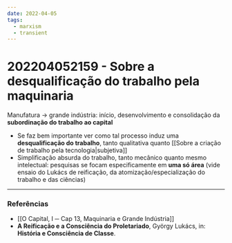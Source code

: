 ```yaml
---
date: 2022-04-05
tags:
  - marxism
  - transient
---
```

# 202204052159 - Sobre a desqualificação do trabalho pela maquinaria
Manufatura -> grande indústria: início, desenvolvimento e consolidação da **subordinação do trabalho ao capital**
- Se faz bem importante ver como tal processo induz uma **desqualificação do trabalho**, tanto qualitativa quanto [[Sobre a criação de trabalho pela tecnologia|subjetiva]]
- Simplificação absurda do trabalho, tanto mecânico quanto mesmo intelectual: pesquisas se focam especificamente em **uma só área** (vide ensaio do Lukács de reificação, da atomização/especialização do trabalho e das ciências)


---
### Referências
- [[O Capital, I ─ Cap 13, Maquinaria e Grande Indústria]]
- **A Reificação e a Consciência do Proletariado**, György Lukács, in: **História e Consciência de Classe**.